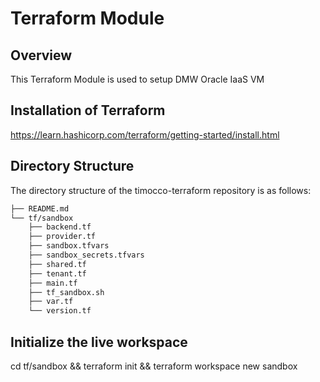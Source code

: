 # Terraform Module

## Overview

This Terraform Module is used to setup DMW Oracle IaaS VM

## Installation of Terraform

https://learn.hashicorp.com/terraform/getting-started/install.html

## Directory Structure

The directory structure of the timocco-terraform repository is as follows:

```bash
├── README.md
└── tf/sandbox
    ├── backend.tf
    ├── provider.tf
    ├── sandbox.tfvars
    ├── sandbox_secrets.tfvars
    ├── shared.tf
    ├── tenant.tf
    ├── main.tf
    ├── tf_sandbox.sh
    ├── var.tf
    └── version.tf
```

## Initialize the live workspace


cd tf/sandbox && terraform init && terraform workspace new sandbox
